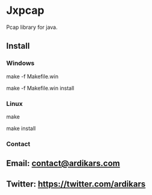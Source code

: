 # Jxpcap
Pcap library for java.


## Install


### Windows

make -f Makefile.win

make -f Makefile.win install


### Linux
make

make install


### Contact
## Email: contact@ardikars.com

## Twitter: https://twitter.com/ardikars